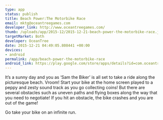 ```yaml
--- 
type: app
status: publish
title: Beach Power:The Motorbike Race
email: mktg@oceantreegames.com
developer_link: http://www.oceantreegames.com/
thumb: /uploads/app/2015-12/2015-12-21-beach-power-the-motorbike-race.jpg
targetMarket: Both
developer: OceanTree
date: 2015-12-21 04:49:05.808441 +00:00
devices: 
- android
permalink: /app/beach-power-the-motorbike-race
android_link: https://play.google.com/store/apps/details?id=com.oceantree.bike.race.bikeracing.hill.climb.racing.moto.racer
---
```


It’s a sunny day and you as ‘Sam the Biker’ is all set to take a ride along the picturesque beach. Vroom!  Start your bike at the home screen played to a peppy and zesty sound track as you go collecting coins! But there are several obstacles such as uneven paths and flying boxes along the way that you need to negotiate! If you hit an obstacle, the bike crashes and you are out of the game!  

Go take your bike on an infinite run.
